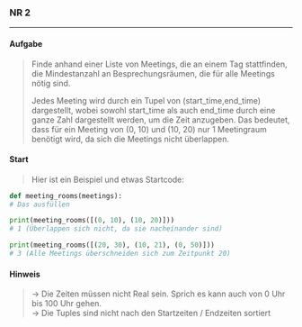### NR 2

---

#### Aufgabe

> Finde anhand einer Liste von Meetings, die an einem Tag stattfinden, die Mindestanzahl an Besprechungsräumen, die für alle Meetings nötig sind.
>
> Jedes Meeting wird durch ein Tupel von (start_time,end_time) dargestellt, wobei sowohl start_time als auch end_time durch eine ganze Zahl dargestellt werden, um die Zeit anzugeben. Das bedeutet, dass für ein Meeting von (0, 10) und (10, 20) nur 1 Meetingraum benötigt wird, da sich die Meetings nicht überlappen.

#### Start

> Hier ist ein Beispiel und etwas Startcode:

```py
def meeting_rooms(meetings):
# Das ausfüllen

print(meeting_rooms([(0, 10), (10, 20)]))
# 1 (Überlappen sich nicht, da sie nacheinander sind)

print(meeting_rooms([(20, 30), (10, 21), (0, 50)]))
# 3 (Alle Meetings überschneiden sich zum Zeitpunkt 20)
```

#### Hinweis

> -> Die Zeiten müssen nicht Real sein. Sprich es kann auch von 0 Uhr bis 100 Uhr gehen.<br>
> -> Die Tuples sind nicht nach den Startzeiten / Endzeiten sortiert<br>

